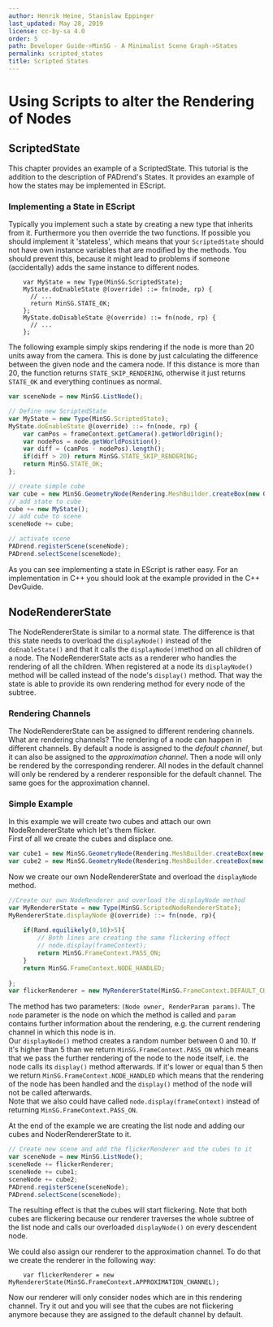 ```yaml
---
author: Henrik Heine, Stanislaw Eppinger
last_updated: May 28, 2019
license: cc-by-sa 4.0
order: 5
path: Developer Guide->MinSG - A Minimalist Scene Graph->States
permalink: scripted_states
title: Scripted States
---
```

<!------------------------------------------------------------------------------------------------
This work is licensed under the Creative Commons Attribution-ShareAlike 4.0 International License.
 To view a copy of this license, visit http://creativecommons.org/licenses/by-sa/4.0/.
 Author: Henrik Heine (hheine@mail.uni-paderborn.de)
         Stanislaw Eppinger (eppinger@mail.uni-paderborn.de)
 PADrend Version 1.0.0
------------------------------------------------------------------------------------------------->

# Using Scripts to alter the Rendering of Nodes

## ScriptedState
This chapter provides an example of a ScriptedState. This tutorial is the addition to the description of PADrend's States. It provides an example of how the states may be implemented in EScript. 

### Implementing a State in EScript

Typically you implement such a state by creating a new type that inherits from it. Furthermore you then override the two functions. If possible you should implement it 'stateless', which means that your `ScriptedState` should not have own instance variables that are modified by the methods. You should prevent this, because it might lead to problems if someone (accidentally) adds the same instance to different nodes.  

```
    var MyState = new Type(MinSG.ScriptedState);
    MyState.doEnableState @(override) ::= fn(node, rp) {
      // ...
      return MinSG.STATE_OK;
    };
    MyState.doDisableState @(override) ::= fn(node, rp) {
      // ...
    };
```

The following example simply skips rendering if the node is more than 20 units away from the camera. This is done by just calculating the difference between the given node and the camera node. If this distance is more than 20, the function returns `STATE_SKIP_RENDERING`, otherwise it just returns `STATE_OK` and everything continues as normal.

<!---INCLUDE src=ScriptedState.escript, start=14, end=35--->
<!---BEGINN_CODESECTION--->
<!---Automaticly generated section. Do not edit!!!--->
```js
var sceneNode = new MinSG.ListNode();

// Define new ScriptedState
var MyState = new Type(MinSG.ScriptedState);
MyState.doEnableState @(override) ::= fn(node, rp) {
    var camPos = frameContext.getCamera().getWorldOrigin();
    var nodePos = node.getWorldPosition();
    var diff = (camPos - nodePos).length();
    if(diff > 20) return MinSG.STATE_SKIP_RENDERING;
    return MinSG.STATE_OK;
};

// create simple cube
var cube = new MinSG.GeometryNode(Rendering.MeshBuilder.createBox(new Geometry.Box(0,0,0,1,1,1)));
// add state to cube
cube += new MyState();
// add cube to scene
sceneNode += cube;

// activate scene
PADrend.registerScene(sceneNode);
PADrend.selectScene(sceneNode);
```
<!---END_CODESECTION--->

As you can see implementing a state in EScript is rather easy. For an implementation in C++ you should look at the example provided in the C++ DevGuide.

## NodeRendererState
The NodeRendererState is similar to a normal state. The difference is that this state needs to overload the `displayNode()` instead of the `doEnableState()` and that it calls the `displayNode()`method on all children of a node. The NodeRendererState acts as a renderer who handles the rendering of all the children. When registered at a node its `displayNode()` method will be called instead of the node's `display()` method. That way the state is able to provide its own rendering method for every node of the subtree.

### Rendering Channels
The NodeRendererState can be assigned to different rendering channels. What are rendering channels? The rendering of a node can happen in different channels. By default a node is assigned to the *default channel*, but it can also be assigned to the *approximation channel*. Then a node will only be rendered by the corresponding renderer. All nodes in the default channel will only be rendered by a renderer responsible for the default channel. The same goes for the approximation channel. 

### Simple Example
In this example we will create two cubes and attach our own NodeRendererState which let's them flicker.  
First of all we create the cubes and displace one.

<!---INCLUDE src=NodeRendererState.escript, start=15, end=16--->
<!---BEGINN_CODESECTION--->
<!---Automaticly generated section. Do not edit!!!--->
```js
var cube1 = new MinSG.GeometryNode(Rendering.MeshBuilder.createBox(new Geometry.Box(0,0,0,1,1,1)));
var cube2 = new MinSG.GeometryNode(Rendering.MeshBuilder.createBox(new Geometry.Box(0,0,0,1,1,1)));
```
<!---END_CODESECTION--->

Now we create our own NodeRendererState and overload the `displayNode` method.

<!---INCLUDE src=NodeRendererState.escript, start=20, end=32--->
<!---BEGINN_CODESECTION--->
<!---Automaticly generated section. Do not edit!!!--->
```js
//Create our own NodeRenderer and overload the displayNode method
var MyRendererState = new Type(MinSG.ScriptedNodeRendererState);
MyRendererState.displayNode @(override) ::= fn(node, rp){
    
    if(Rand.equilikely(0,10)>5){
        // Both lines are creating the same flickering effect
        // node.display(frameContext);
        return MinSG.FrameContext.PASS_ON;
    }
    return MinSG.FrameContext.NODE_HANDLED;
    
};
var flickerRenderer = new MyRendererState(MinSG.FrameContext.DEFAULT_CHANNEL);
```
<!---END_CODESECTION--->

The method has two parameters: `(Node owner, RenderParam params)`. The `node` parameter is the node on which the method is called and `param` contains further information about the rendering, e.g. the current rendering channel in which this node is in.  
Our `displayNode()` method creates a random number between 0 and 10. If it's higher than 5 than we return `MinSG.FrameContext.PASS_ON` which means that we pass the further rendering of the node to the node itself, i.e. the node calls its `display()` method afterwards. If it's lower or equal than 5 then we return `MinSG.FrameContext.NODE_HANDLED` which means that the rendering of the node has been handled and the `display()` method of the node will not be called afterwards.  
Note that we also could have called `node.display(frameContext)` instead of returning `MinSG.FrameContext.PASS_ON`.

At the end of the example we are creating the list node and adding our cubes and NoderRendererState to it. 

<!---INCLUDE src=NodeRendererState.escript, start=35, end=41--->
<!---BEGINN_CODESECTION--->
<!---Automaticly generated section. Do not edit!!!--->
```js
// Create new scene and add the flickerRenderer and the cubes to it
var sceneNode = new MinSG.ListNode();
sceneNode += flickerRenderer;
sceneNode += cube1;
sceneNode += cube2;
PADrend.registerScene(sceneNode);
PADrend.selectScene(sceneNode);
```
<!---END_CODESECTION--->

The resulting effect is that the cubes will start flickering. Note that both cubes are flickering because our renderer traverses the whole subtree of the list node and calls our overloaded `displayNode()` on every descendent node.

We could also assign our renderer to the approximation channel. To do that we create the renderer in the following way: 

```
    var flickerRenderer = new MyRendererState(MinSG.FrameContext.APPROXIMATION_CHANNEL);
```

Now our renderer will only consider nodes which are in this rendering channel. Try it out and you will see that the cubes are not flickering anymore because they are assigned to the default channel by default.


